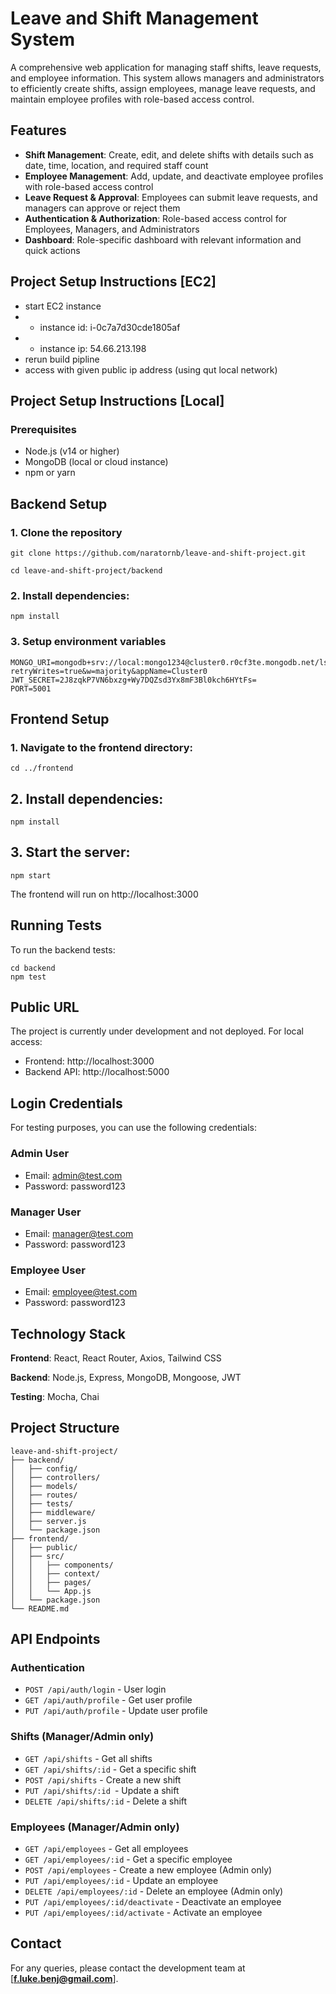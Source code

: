 # Leave and Shift Management System

A comprehensive web application for managing staff shifts, leave requests, and employee information. This system allows managers and administrators to efficiently create shifts, assign employees, manage leave requests, and maintain employee profiles with role-based access control.


## Features
- **Shift Management**: Create, edit, and delete shifts with details such as date, time, location, and required staff count
- **Employee Management**: Add, update, and deactivate employee profiles with role-based access control
- **Leave Request & Approval**: Employees can submit leave requests, and managers can approve or reject them
- **Authentication & Authorization**: Role-based access control for Employees, Managers, and Administrators
- **Dashboard**: Role-specific dashboard with relevant information and quick actions

## Project Setup Instructions [EC2]
- start EC2 instance
- - instance id: i-0c7a7d30cde1805af
- - instance ip: 54.66.213.198
- rerun build pipline
- access with given public ip address (using qut local network)
## Project Setup Instructions [Local]
### Prerequisites
- Node.js (v14 or higher)
- MongoDB (local or cloud instance)
- npm or yarn

## Backend Setup
### 1. Clone the repository

```
git clone https://github.com/naratornb/leave-and-shift-project.git

cd leave-and-shift-project/backend 
```

### 2. Install dependencies:
```
npm install
```

### 3. Setup environment variables
```
MONGO_URI=mongodb+srv://local:mongo1234@cluster0.r0cf3te.mongodb.net/lsm_db?retryWrites=true&w=majority&appName=Cluster0
JWT_SECRET=2J8zqkP7VN6bxzg+Wy7DQZsd3Yx8mF3Bl0kch6HYtFs=
PORT=5001
```

## Frontend Setup
### 1. Navigate to the frontend directory:
```
cd ../frontend
```

## 2. Install dependencies:
```
npm install
```
## 3. Start the server:
```
npm start
```
The frontend will run on http://localhost:3000

## Running Tests
To run the backend tests:
```
cd backend
npm test
```

## Public URL
The project is currently under development and not deployed. For local access:
- Frontend: http://localhost:3000
- Backend API: http://localhost:5000

## Login Credentials
For testing purposes, you can use the following credentials:
### Admin User
- Email: admin@test.com
- Password: password123
### Manager User
- Email: manager@test.com
- Password: password123
### Employee User
- Email: employee@test.com
- Password: password123

## Technology Stack
**Frontend**: React, React Router, Axios, Tailwind CSS 

**Backend**: Node.js, Express, MongoDB, Mongoose, JWT

**Testing**: Mocha, Chai

## Project Structure
```
leave-and-shift-project/
├── backend/
│   ├── config/
│   ├── controllers/
│   ├── models/
│   ├── routes/
│   ├── tests/
│   ├── middleware/
│   ├── server.js
│   └── package.json
├── frontend/
│   ├── public/
│   ├── src/
│   │   ├── components/
│   │   ├── context/
│   │   ├── pages/
│   │   └── App.js
│   └── package.json
└── README.md
```

## API Endpoints
### Authentication
- `POST /api/auth/login` - User login
- `GET /api/auth/profile` - Get user profile
- `PUT /api/auth/profile` - Update user profile
### Shifts (Manager/Admin only)
- `GET /api/shifts` - Get all shifts
- `GET /api/shifts/:id` - Get a specific shift
- `POST /api/shifts` - Create a new shift
- `PUT /api/shifts/:id `- Update a shift
- `DELETE /api/shifts/:id` - Delete a shift
### Employees (Manager/Admin only)
- `GET /api/employees` - Get all employees
- `GET /api/employees/:id` - Get a specific employee
- `POST /api/employees` - Create a new employee (Admin only)
- `PUT /api/employees/:id` - Update an employee
- `DELETE /api/employees/:id` - Delete an employee (Admin only)
- `PUT /api/employees/:id/deactivate` - Deactivate an employee
- `PUT /api/employees/:id/activate` - Activate an employee

## Contact
For any queries, please contact the development team at [**f.luke.benj@gmail.com**].